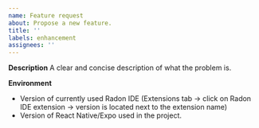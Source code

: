 ```yaml
---
name: Feature request
about: Propose a new feature.
title: ''
labels: enhancement
assignees: ''
---
```


**Description**
A clear and concise description of what the problem is.

**Environment**

- Version of currently used Radon IDE (Extensions tab -> click on Radon IDE extension -> version is located next to the extension name)
- Version of React Native/Expo used in the project.
